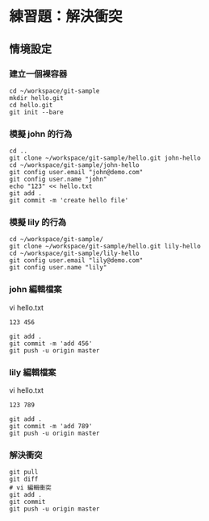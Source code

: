 # 練習題：解決衝突

## 情境設定

### 建立一個裸容器

```
cd ~/workspace/git-sample
mkdir hello.git
cd hello.git
git init --bare
```

### 模擬 john 的行為

```
cd ..
git clone ~/workspace/git-sample/hello.git john-hello
cd ~/workspace/git-sample/john-hello
git config user.email "john@demo.com"
git config user.name "john"
echo "123" << hello.txt
git add .
git commit -m 'create hello file'
```

### 模擬 lily 的行為

```
cd ~/workspace/git-sample/
git clone ~/workspace/git-sample/hello.git lily-hello
cd ~/workspace/git-sample/lily-hello
git config user.email "lily@demo.com"
git config user.name "lily"
```

### john 編輯檔案

vi hello.txt

```
123 456
```

```
git add .
git commit -m 'add 456'
git push -u origin master
```

### lily 編輯檔案

vi hello.txt

```
123 789
```

```
git add .
git commit -m 'add 789'
git push -u origin master
```

### 解決衝突

```
git pull
git diff
# vi 編輯衝突
git add .
git commit
git push -u origin master
```